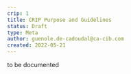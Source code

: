 ```yaml
---
crip: 1
title: CRIP Purpose and Guidelines
status: Draft
type: Meta
author: guenole.de-cadoudal@ca-cib.com
created: 2022-05-21
---
```


to be documented

